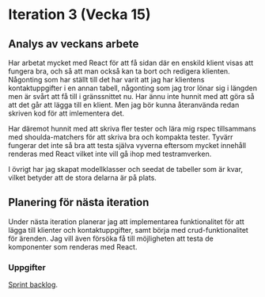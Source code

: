 # Iteration 3 (Vecka 15)

## Analys av veckans arbete
Har arbetat mycket med React för att få sidan där en enskild klient visas att fungera bra, och så att man också kan ta bort och redigera klienten. Någonting som har ställt till det har varit att jag har klientens kontaktuppgifter i en annan tabell, någonting som jag tror lönar sig i längden men är svårt att få till i gränssnittet nu. Har ännu inte hunnit med att göra så att det går att lägga till en klient. Men jag bör kunna återanvända redan skriven kod för att imlementera det. 

Har däremot hunnit med att skriva fler tester och lära mig rspec tillsammans med shoulda-matchers för att skriva bra och kompakta tester. Tyvärr fungerar det inte så bra att testa själva vyverna eftersom mycket innehåll renderas med React vilket inte vill gå ihop med testramverken. 

I övrigt har jag skapat modellklasser och seedat de tabeller som är kvar, vilket betyder att de stora delarna är på plats. 

## Planering för nästa iteration
Under nästa iteration planerar jag att implementarea funktionalitet för att lägga till klienter och kontaktuppgifter, samt börja med crud-funktionalitet för ärenden. Jag vill även försöka få till möjligheten att testa de komponenter som renderas med React. 

### Uppgifter
[Sprint backlog](https://github.com/me222wm/1dv42e-me222wm-docs/blob/master/Sprint-backlogs.md#iteration-4-vecka-16).
